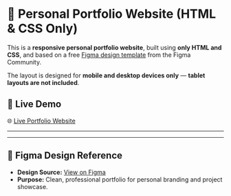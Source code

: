 # 🌟 Personal Portfolio Website (HTML & CSS Only)

This is a **responsive personal portfolio website**, built using **only HTML and CSS**, and based on a free [Figma design template](https://www.figma.com/design/LgWsisPf37m4vy1IiwMFNJ/Personal-Portfolio-Website-Template--Community-?node-id=5-96&t=oF0mwSJGMjcHQWvH-0) from the Figma Community.

The layout is designed for **mobile and desktop devices only** — **tablet layouts are not included**.

## 🔗 Live Demo

🌐 [Live Portfolio Website](https://portfolio-website-psi-cyan-81.vercel.app/)

---

---

## 🎨 Figma Design Reference

- **Design Source:** [View on Figma](https://www.figma.com/design/LgWsisPf37m4vy1IiwMFNJ/Personal-Portfolio-Website-Template--Community-?node-id=5-96&t=oF0mwSJGMjcHQWvH-0)
- **Purpose:** Clean, professional portfolio for personal branding and project showcase.
